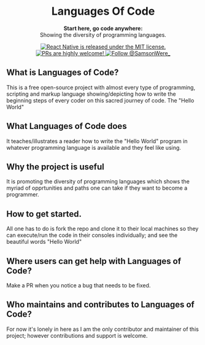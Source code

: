 # <h1 align="center">Languages Of Code</h1>

  
<p align="center">
  <strong>Start here, go code anywhere:</strong><br>
  Showing the diversity of programming languages.
</p>

<p align="center">
  <a href="https://github.com/Samsonroyal/LanguagesOfCode/blob/main/LICENSE">
    <img src="https://img.shields.io/badge/license-MIT-blue.svg" alt="React Native is released under the MIT license." />
  </a>
  <a href="https://github.com/Samsonroyal/LanguagesOfCode">
    <img src="https://img.shields.io/badge/PRs-welcome-brightgreen.svg" alt="PRs are highly welcome!" />
  </a>
  <a href="https://twitter.com/intent/follow?screen_name=SamsonWere_">
    <img src="https://img.shields.io/twitter/follow/WereSamsonVII.svg?label=Follow%20@SamsonWere_" alt="Follow @SamsonWere_" />
  </a>
</p>


## What is Languages of Code?
This is a free open-source project with almost every type of programming, scripting and markup language showing/depicting 
how to write the beginning steps of every coder on this sacred journey of code. The "Hello World"



## What Languages of Code does
It teaches/illustrates a reader how to write the "Hello World" program in whatever programming language is available and they feel like using.



## Why the project is useful
It is promoting the diversity of programming languages which shows the myriad of opprtunities and paths one can take if they want to become a 
programmer.



## How to get started.
All one has to do is fork the repo and clone it to their local machines so they can execute/run the code in their consoles individually; and see the beautiful 
words "Hello World"



## Where users can get help with Languages of Code?
Make a PR when you notice a bug that needs to be fixed.



## Who maintains and contributes to Languages of Code?
For now it's lonely in here as I am the only contributor and maintainer of this project; however contributions and support is welcome.

